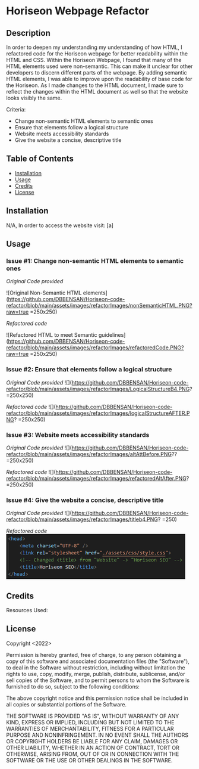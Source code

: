 # Horiseon Webpage Refactor

## Description

In order to deepen my understanding my understanding of how HTML, I refactored code for the Horiseon webpage for better readability within the HTML and CSS. Within the Horiseon Webpage, I found that many of the HTML elements used were non-semantic. This can make it unclear for other developers to discern different parts of the webpage. By adding semantic HTML elements, I was able to improve upon the readability of base code for the Horiseon. As I made changes to the HTML document, I made sure to reflect the changes within the HTML document as well so that the website looks visibly the same.

Criteria:
- Change non-semantic HTML elements to semantic ones
- Ensure that elements follow a logical structure
- Website meets accessibility standards
- Give the website a concise, descriptive title

## Table of Contents

- [Installation](#installation)
- [Usage](#usage)
- [Credits](#credits)
- [License](#license)

## Installation

N/A, In order to access the website visit:
[a]

## Usage

### Issue #1: Change non-semantic HTML elements to semantic ones
*Original Code provided*

![Original Non-Semantic HTML elements](https://github.com/DBBENSAN/Horiseon-code-refactor/blob/main/assets/images/refactorImages/nonSemanticHTML.PNG?raw=true =250x250)

*Refactored code*

![Refactored HTML to meet Semantic guidelines](https://github.com/DBBENSAN/Horiseon-code-refactor/blob/main/assets/images/refactorImages/refactoredCode.PNG?raw=true =250x250)

### Issue #2: Ensure that elements follow a logical structure
*Original Code provided*
![](https://github.com/DBBENSAN/Horiseon-code-refactor/blob/main/assets/images/refactorImages/LogicalStructureB4.PNG? =250x250)

*Refactored code* 
![](https://github.com/DBBENSAN/Horiseon-code-refactor/blob/main/assets/images/refactorImages/logicalStructureAFTER.PNG? =250x250)

### Issue #3: Website meets accessibility standards
*Original Code provided*
![](https://github.com/DBBENSAN/Horiseon-code-refactor/blob/main/assets/images/refactorImages/altAttBefore.PNG?? =250x250)


*Refactored code* 
![](https://github.com/DBBENSAN/Horiseon-code-refactor/blob/main/assets/images/refactorImages/refactoredAltAfter.PNG? =250x250)

### Issue #4: Give the website a concise, descriptive title
*Original Code provided*
![](https://github.com/DBBENSAN/Horiseon-code-refactor/blob/main/assets/images/refactorImages/titleb4.PNG? =250)


*Refactored code* 
![](https://github.com/DBBENSAN/Horiseon-code-refactor/blob/main/assets/images/refactorImages/WebsiteTitleAfter.PNG?)

## Credits

Resources Used:


## License

Copyright <2022> <Daniele Bensan>

Permission is hereby granted, free of charge, to any person obtaining a copy of this software and associated documentation files (the "Software"), to deal in the Software without restriction, including without limitation the rights to use, copy, modify, merge, publish, distribute, sublicense, and/or sell copies of the Software, and to permit persons to whom the Software is furnished to do so, subject to the following conditions:

The above copyright notice and this permission notice shall be included in all copies or substantial portions of the Software.

THE SOFTWARE IS PROVIDED "AS IS", WITHOUT WARRANTY OF ANY KIND, EXPRESS OR IMPLIED, INCLUDING BUT NOT LIMITED TO THE WARRANTIES OF MERCHANTABILITY, FITNESS FOR A PARTICULAR PURPOSE AND NONINFRINGEMENT. IN NO EVENT SHALL THE AUTHORS OR COPYRIGHT HOLDERS BE LIABLE FOR ANY CLAIM, DAMAGES OR OTHER LIABILITY, WHETHER IN AN ACTION OF CONTRACT, TORT OR OTHERWISE, ARISING FROM, OUT OF OR IN CONNECTION WITH THE SOFTWARE OR THE USE OR OTHER DEALINGS IN THE SOFTWARE.
